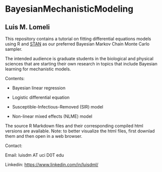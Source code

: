 # BayesianMechanisticModeling

## Luis M. Lomeli

This repository contains a tutorial on fitting differential equations models using R and [STAN](https://mc-stan.org/users/interfaces/rstan) as our preferred Bayesian Markov Chain Monte Carlo sampler.

The intended audience is graduate students in the biological and physical sciences that are starting their own research in topics that include Bayesian learning for mechanistic models.

Contents:

- Bayesian linear regression

- Logistic differential equation

- Susceptible-Infectious-Removed (SIR) model

- Non-linear mixed effects (NLME) model

The source R Markdown files and their corresponding  compiled html versions are available. Note: to better visualize the html files, first downlad them and then open in a web browser.

Contact:

Email: luisdm AT uci D0T edu

Linkedin: https://www.linkedin.com/in/luisdml/
